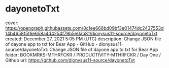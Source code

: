 # dayonetoTxt

cover: https://opengraph.githubassets.com/8c1ee668bd09bf3e01474dc2437553d14b4658f5f6e658a4d4254f79b5e0ab81/dionysus11-source/dayonetoTxt
created: December 27, 2021 5:05 PM (UTC)
description: Change JSON file of dayone app to txt for Bear App - GitHub - dionysus11-source/dayonetoTxt: Change JSON file of dayone app to txt for Bear App
folder: BOOKMRKS-MTHRFCKR / PRODUCTIVITY-MTHRFCKR / Day One / Github
url: https://github.com/dionysus11-source/dayonetoTxt